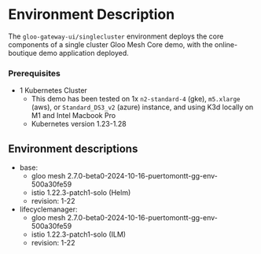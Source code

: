 # Environment Description
The `gloo-gateway-ui/singlecluster` environment deploys the core components of a single cluster Gloo Mesh Core demo, with the online-boutique demo application deployed.

### Prerequisites
- 1 Kubernetes Cluster
    - This demo has been tested on 1x `n2-standard-4` (gke), `m5.xlarge` (aws), or `Standard_DS3_v2` (azure) instance, and using K3d locally on M1 and Intel Macbook Pro
    - Kubernetes version 1.23-1.28

## Environment descriptions
- base:
    - gloo mesh 2.7.0-beta0-2024-10-16-puertomontt-gg-env-500a30fe59
    - istio 1.22.3-patch1-solo (Helm)
    - revision: 1-22
- lifecyclemanager:
    - gloo mesh 2.7.0-beta0-2024-10-16-puertomontt-gg-env-500a30fe59
    - istio 1.22.3-patch1-solo (ILM)
    - revision: 1-22